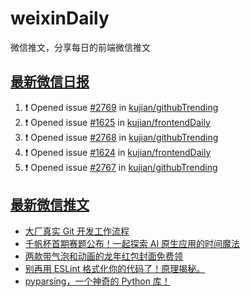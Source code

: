 # weixinDaily
微信推文，分享每日的前端微信推文

## [最新微信日报](https://github.com/kujian/weixinDaily/issues)

<!--START_SECTION:activity-->
1. ❗ Opened issue [#2769](https://github.com/kujian/githubTrending/issues/2769) in [kujian/githubTrending](https://github.com/kujian/githubTrending)
2. ❗ Opened issue [#1625](https://github.com/kujian/frontendDaily/issues/1625) in [kujian/frontendDaily](https://github.com/kujian/frontendDaily)
3. ❗ Opened issue [#2768](https://github.com/kujian/githubTrending/issues/2768) in [kujian/githubTrending](https://github.com/kujian/githubTrending)
4. ❗ Opened issue [#1624](https://github.com/kujian/frontendDaily/issues/1624) in [kujian/frontendDaily](https://github.com/kujian/frontendDaily)
5. ❗ Opened issue [#2767](https://github.com/kujian/githubTrending/issues/2767) in [kujian/githubTrending](https://github.com/kujian/githubTrending)
<!--END_SECTION:activity-->


## [最新微信推文](https://weixin.qdkfweb.cn/)

<!-- BLOG-POST-LIST:START -->
- [大厂真实 Git 开发工作流程](https://weixin.qdkfweb.cn/40194.html)
- [千帆杯首期赛题公布！一起探索 AI 原生应用的时间魔法](https://weixin.qdkfweb.cn/40206.html)
- [两款带气泡和动画的龙年红包封面免费领](https://weixin.qdkfweb.cn/40185.html)
- [别再用 ESLint 格式化你的代码了！原理揭秘。](https://weixin.qdkfweb.cn/40189.html)
- [pyparsing，一个神奇的 Python 库！](https://weixin.qdkfweb.cn/40199.html)
<!-- BLOG-POST-LIST:END -->